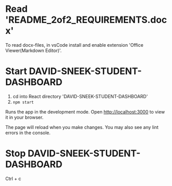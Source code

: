 # Read 'README_2of2_REQUIREMENTS.docx'

To read docx-files, in vsCode install and enable extension 'Office Viewer(Markdown Editor)'.

# Start DAVID-SNEEK-STUDENT-DASHBOARD

1. cd into React directory 'DAVID-SNEEK-STUDENT-DASHBOARD'
2. `npm start`

Runs the app in the development mode.
Open [http://localhost:3000](http://localhost:3000) to view it in your browser.

The page will reload when you make changes.
You may also see any lint errors in the console.

# Stop DAVID-SNEEK-STUDENT-DASHBOARD

Ctrl + c
